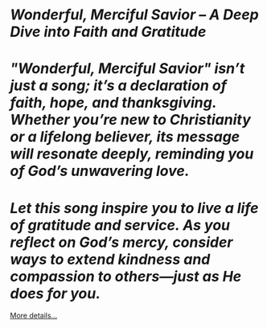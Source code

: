 # *Wonderful, Merciful Savior – A Deep Dive into Faith and Gratitude*

# *"Wonderful, Merciful Savior" isn’t just a song; it’s a declaration of faith, hope, and thanksgiving. Whether you’re new to Christianity or a lifelong believer, its message will resonate deeply, reminding you of God’s unwavering love.*

# *Let this song inspire you to live a life of gratitude and service. As you reflect on God’s mercy, consider ways to extend kindness and compassion to others—just as He does for you.*

[More details…](https://spiritualkhazaana.com/web-stories/wonderful-merciful-savior-a-deep-dive-into-faith-and-gratitude/)

